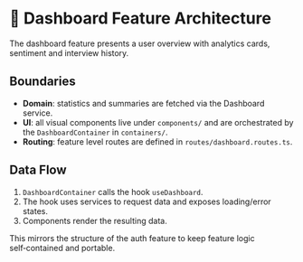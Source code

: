 # 🧭 Dashboard Feature Architecture

The dashboard feature presents a user overview with analytics cards, sentiment
and interview history.

## Boundaries

- **Domain**: statistics and summaries are fetched via the Dashboard service.
- **UI**: all visual components live under `components/` and are orchestrated by
  the `DashboardContainer` in `containers/`.
- **Routing**: feature level routes are defined in `routes/dashboard.routes.ts`.

## Data Flow

1. `DashboardContainer` calls the hook `useDashboard`.
2. The hook uses services to request data and exposes loading/error states.
3. Components render the resulting data.

This mirrors the structure of the auth feature to keep feature logic
self‑contained and portable.
